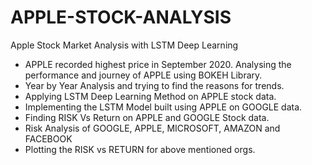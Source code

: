 # APPLE-STOCK-ANALYSIS
Apple Stock Market Analysis with LSTM Deep Learning

- APPLE recorded highest price in September 2020. Analysing the performance and journey of APPLE using BOKEH Library.
- Year by Year Analysis and trying to find the reasons for trends. 
- Applying LSTM Deep Learning Method on APPLE stock data. 
- Implementing the LSTM Model built using APPLE on GOOGLE data.
- Finding RISK Vs Return on APPLE and GOOGLE Stock data.
- Risk Analysis of GOOGLE, APPLE, MICROSOFT, AMAZON and FACEBOOK
- Plotting the RISK vs RETURN for above mentioned orgs.
